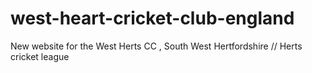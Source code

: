# west-heart-cricket-club-england
New website for the West Herts CC , South West Hertfordshire // Herts cricket league
